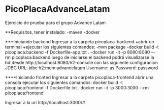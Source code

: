 # PicoPlacaAdvanceLatam
Ejercicio de prueba para el grupo Advance Latam


**Requisitos, tener instalado:
-maven
-docker

***Iniciando backend
Ingresar a la carpeta picoplaca-backend
+abrir un terminal
+ejecutar los siguientes comandos:
	-mvn package
	-docker build -t picoplaca:backend -f Dockerfile-app.txt .
	-docker run -it -p 8080:8080 --rm picoplaca:backend
luego de iniciarse el backend podrá visualizarse la bd desde http://localhost:8080/h2-console
con las siguiente configuracion
JDBC URL: jdbc:h2:mem:advancelatam
Username: as
Password: password



****Iniciando fronted
Ingresar a la carpeta picoplaca-frontend
abrir una consola
ejecutar los siguientes comandos:
docker build -t picoplaca:frontend -f Dockerfile.txt .
docker run -it -p 3000:3000 --rm picoplaca:frontend

Ingresar a la url http://localhost:3000/#
